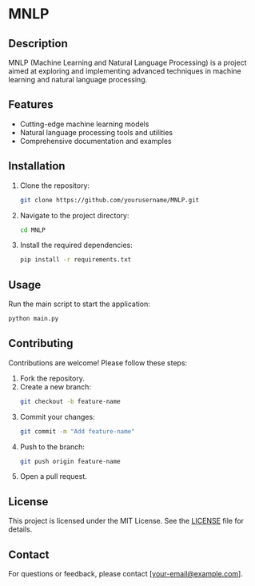 # MNLP

## Description

MNLP (Machine Learning and Natural Language Processing) is a project aimed at exploring and implementing advanced techniques in machine learning and natural language processing.

## Features

- Cutting-edge machine learning models
- Natural language processing tools and utilities
- Comprehensive documentation and examples

## Installation

1. Clone the repository:
    ```bash
    git clone https://github.com/yourusername/MNLP.git
    ```
2. Navigate to the project directory:
    ```bash
    cd MNLP
    ```
3. Install the required dependencies:
    ```bash
    pip install -r requirements.txt
    ```

## Usage

Run the main script to start the application:
```bash
python main.py
```

## Contributing

Contributions are welcome! Please follow these steps:

1. Fork the repository.
2. Create a new branch:
    ```bash
    git checkout -b feature-name
    ```
3. Commit your changes:
    ```bash
    git commit -m "Add feature-name"
    ```
4. Push to the branch:
    ```bash
    git push origin feature-name
    ```
5. Open a pull request.

## License

This project is licensed under the MIT License. See the [LICENSE](LICENSE) file for details.

## Contact

For questions or feedback, please contact [your-email@example.com].
